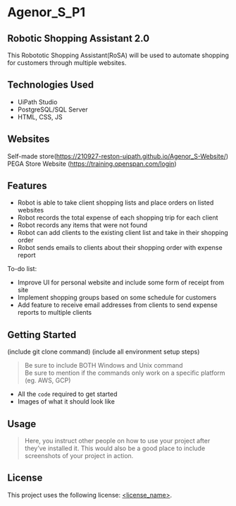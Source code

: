 # Agenor_S_P1

## Robotic Shopping Assistant 2.0

This Robototic Shopping Assistant(RoSA) will be used to automate shopping for customers through multiple websites.

## Technologies Used

* UiPath Studio
* PostgreSQL/SQL Server
* HTML, CSS, JS

## Websites
Self-made store(https://210927-reston-uipath.github.io/Agenor_S-Website/)
PEGA Store Website (https://training.openspan.com/login)

## Features

* Robot is able to take client shopping lists and place orders on listed websites
* Robot records the total expense of each shopping trip for each client
* Robot records any items that were not found
* Robot can add clients to the existing client list and take in their shopping order
* Robot sends emails to clients about their shopping order with expense report

To-do list:
* Improve UI for personal website and include some form of receipt from site
* Implement shopping groups based on some schedule for customers
* Add feature to receive email addresses from clients to send expense reports to multiple clients


## Getting Started
   
(include git clone command)
(include all environment setup steps)

> Be sure to include BOTH Windows and Unix command  
> Be sure to mention if the commands only work on a specific platform (eg. AWS, GCP)

- All the `code` required to get started
- Images of what it should look like

## Usage

> Here, you instruct other people on how to use your project after they’ve installed it. This would also be a good place to include screenshots of your project in action.


## License

This project uses the following license: [<license_name>](<link>).

